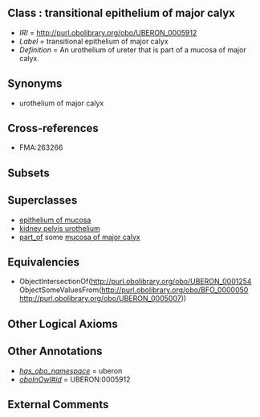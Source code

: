 
## Class : transitional epithelium of major calyx

 * *IRI* = http://purl.obolibrary.org/obo/UBERON_0005912
 * *Label* = transitional epithelium of major calyx
 * *Definition* = An urothelium of ureter that is part of a mucosa of major calyx.

## Synonyms

 * urothelium of major calyx

## Cross-references

 * FMA:263266

## Subsets


## Superclasses

 * [epithelium of mucosa](../../UBERON/50/UBERON_0003350.md)
 * [kidney pelvis urothelium](../../UBERON/88/UBERON_0004788.md)
 * [part_of](../../BFO/50/BFO_0000050.md) some [mucosa of major calyx](../../UBERON/07/UBERON_0005007.md)

## Equivalencies

 * ObjectIntersectionOf(<http://purl.obolibrary.org/obo/UBERON_0001254> ObjectSomeValuesFrom(<http://purl.obolibrary.org/obo/BFO_0000050> <http://purl.obolibrary.org/obo/UBERON_0005007>))

## Other Logical Axioms


## Other Annotations

 * *[has_obo_namespace](../../ce/oboInOwl#hasOBONamespace.md)* = uberon
 * *[oboInOwl#id](../../id/oboInOwl#id.md)* = UBERON:0005912

## External Comments

